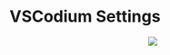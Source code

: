# VSCodium Settings

<div align="center" markdown=1 style="width:100%">
  
[![](https://vscodium.com/img/codium_cnl.svg)](https://vscodium.com/)

</div>
